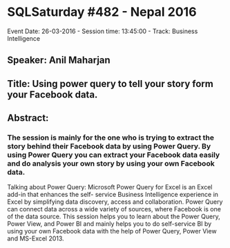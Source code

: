 # SQLSaturday #482 - Nepal 2016
Event Date: 26-03-2016 - Session time: 13:45:00 - Track: Business Intelligence 
## Speaker: Anil Maharjan
## Title: Using power query to tell your story form your Facebook data.
## Abstract:
### The session is mainly for the one who is trying to extract the story behind their Facebook data by using Power Query. By using Power Query you can extract your Facebook data easily and do analysis your own story by using your own Facebook data. 
Talking about Power Query: Microsoft Power Query for Excel is an Excel add-in that enhances the self- service Business Intelligence experience in Excel by simplifying data discovery, access and collaboration. 
Power Query can connect data across a wide variety of sources, where Facebook is one of the data source.
This session helps you to learn about the Power Query, Power View, and Power BI and mainly helps you to do self-service BI by using your own Facebook data with the help of Power Query, Power View and MS-Excel 2013.

